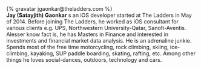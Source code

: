 <div class="profile-container">
  <div class="profile-thumb">
    {% gravatar jgaonkar@theladders.com %}
  </div>
  <div class="profile-content">
    <strong>Jay (Satayjith) Gaonkar</strong> s an iOS developer started at The Ladders in May of 2014. Before joining The Ladders, he worked as iOS consultant for various clients e.g. UPS, Northwestern University-Qatar, Sanofi-Aventis. Alesser know fact is, he has Masters in Finance and interested in investments and financial market data analysis. He is an adrenaline junkie. Spends most of the free time motorcycling, rock climbing, skiing, ice-climbing, kayaking, SUP paddle boarding, skating, rafting, etc. Among other things he loves social-dances, outdoors, technology and cars.
  </div>
</div>
